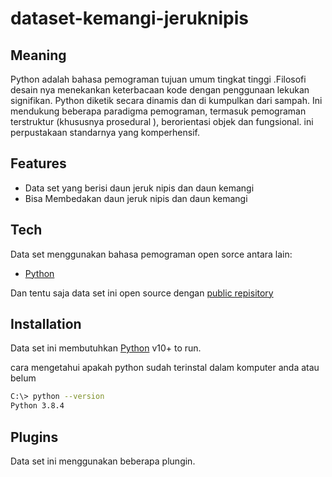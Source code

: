 # dataset-kemangi-jeruknipis

## Meaning
Python adalah bahasa pemograman tujuan umum tingkat tinggi .Filosofi desain nya menekankan keterbacaan kode dengan penggunaan lekukan signifikan. Python diketik secara dinamis dan di kumpulkan dari sampah. Ini mendukung beberapa paradigma pemograman, termasuk pemograman terstruktur (khususnya prosedural ), berorientasi objek dan fungsional. ini perpustakaan standarnya yang komperhensif.

## Features

- Data set  yang berisi daun jeruk nipis dan daun kemangi
- Bisa Membedakan daun jeruk nipis dan daun kemangi
## Tech

Data set menggunakan bahasa pemograman open sorce antara lain: 
- [Python](https://www.python.org/) 


Dan tentu saja data set ini open source dengan [public repisitory](https://github.com/sahistyapratita/dataset-kemangi-jeruknipis_125_131)

## Installation

Data set ini membutuhkan [Python](https://www.python.org/downloads/) v10+ to run.

cara mengetahui apakah python sudah terinstal dalam komputer anda atau belum

```sh
C:\> python --version
Python 3.8.4
```

## Plugins

Data set ini menggunakan beberapa plungin.
